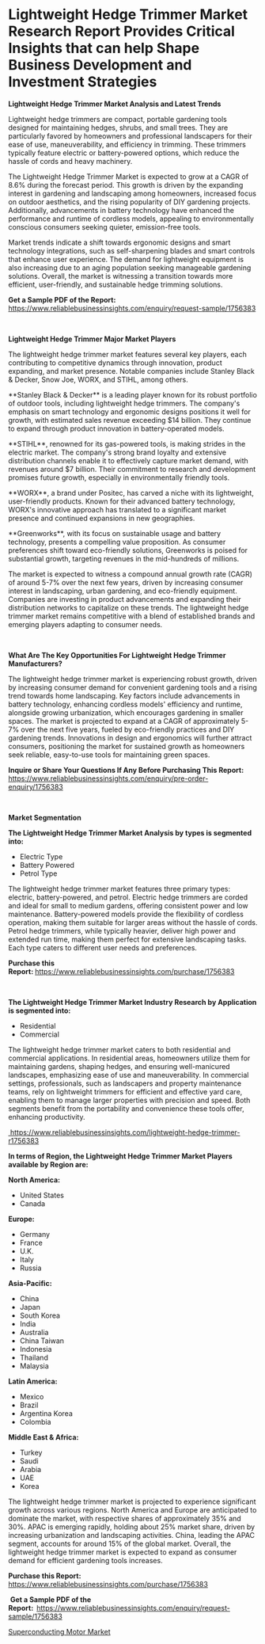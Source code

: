 <p><h1>Lightweight Hedge Trimmer Market Research Report Provides Critical Insights that can help Shape Business Development and Investment Strategies</h1></p><p><strong>Lightweight Hedge Trimmer Market Analysis and Latest Trends</strong></p>
<p><p>Lightweight hedge trimmers are compact, portable gardening tools designed for maintaining hedges, shrubs, and small trees. They are particularly favored by homeowners and professional landscapers for their ease of use, maneuverability, and efficiency in trimming. These trimmers typically feature electric or battery-powered options, which reduce the hassle of cords and heavy machinery.</p><p>The Lightweight Hedge Trimmer Market is expected to grow at a CAGR of 8.6% during the forecast period. This growth is driven by the expanding interest in gardening and landscaping among homeowners, increased focus on outdoor aesthetics, and the rising popularity of DIY gardening projects. Additionally, advancements in battery technology have enhanced the performance and runtime of cordless models, appealing to environmentally conscious consumers seeking quieter, emission-free tools.</p><p>Market trends indicate a shift towards ergonomic designs and smart technology integrations, such as self-sharpening blades and smart controls that enhance user experience. The demand for lightweight equipment is also increasing due to an aging population seeking manageable gardening solutions. Overall, the market is witnessing a transition towards more efficient, user-friendly, and sustainable hedge trimming solutions.</p></p>
<p><strong>Get a Sample PDF of the Report:&nbsp;</strong> <a href="https://www.reliablebusinessinsights.com/enquiry/request-sample/1756383?utm_campaign=2330&utm_medium=2&utm_source=Github&utm_content=ia&utm_term=18022025&utm_id=lightweight-hedge-trimmer">https://www.reliablebusinessinsights.com/enquiry/request-sample/1756383</a></p>
<p>&nbsp;</p>
<p><strong>Lightweight Hedge Trimmer Major Market Players</strong></p>
<p><p>The lightweight hedge trimmer market features several key players, each contributing to competitive dynamics through innovation, product expanding, and market presence. Notable companies include Stanley Black & Decker, Snow Joe, WORX, and STIHL, among others.</p><p>**Stanley Black & Decker** is a leading player known for its robust portfolio of outdoor tools, including lightweight hedge trimmers. The company's emphasis on smart technology and ergonomic designs positions it well for growth, with estimated sales revenue exceeding $14 billion. They continue to expand through product innovation in battery-operated models.</p><p>**STIHL**, renowned for its gas-powered tools, is making strides in the electric market. The company's strong brand loyalty and extensive distribution channels enable it to effectively capture market demand, with revenues around $7 billion. Their commitment to research and development promises future growth, especially in environmentally friendly tools.</p><p>**WORX**, a brand under Positec, has carved a niche with its lightweight, user-friendly products. Known for their advanced battery technology, WORX's innovative approach has translated to a significant market presence and continued expansions in new geographies.</p><p>**Greenworks**, with its focus on sustainable usage and battery technology, presents a compelling value proposition. As consumer preferences shift toward eco-friendly solutions, Greenworks is poised for substantial growth, targeting revenues in the mid-hundreds of millions.</p><p>The market is expected to witness a compound annual growth rate (CAGR) of around 5-7% over the next few years, driven by increasing consumer interest in landscaping, urban gardening, and eco-friendly equipment. Companies are investing in product advancements and expanding their distribution networks to capitalize on these trends. The lightweight hedge trimmer market remains competitive with a blend of established brands and emerging players adapting to consumer needs.</p></p>
<p>&nbsp;</p>
<p><strong>What Are The Key Opportunities For Lightweight Hedge Trimmer Manufacturers?</strong></p>
<p><p>The lightweight hedge trimmer market is experiencing robust growth, driven by increasing consumer demand for convenient gardening tools and a rising trend towards home landscaping. Key factors include advancements in battery technology, enhancing cordless models' efficiency and runtime, alongside growing urbanization, which encourages gardening in smaller spaces. The market is projected to expand at a CAGR of approximately 5-7% over the next five years, fueled by eco-friendly practices and DIY gardening trends. Innovations in design and ergonomics will further attract consumers, positioning the market for sustained growth as homeowners seek reliable, easy-to-use tools for maintaining green spaces.</p></p>
<p><strong>Inquire or Share Your Questions If Any Before Purchasing This Report:</strong> <a href="https://www.reliablebusinessinsights.com/enquiry/pre-order-enquiry/1756383?utm_campaign=2330&utm_medium=2&utm_source=Github&utm_content=ia&utm_term=18022025&utm_id=lightweight-hedge-trimmer">https://www.reliablebusinessinsights.com/enquiry/pre-order-enquiry/1756383</a></p>
<p>&nbsp;</p>
<p><strong>Market Segmentation</strong></p>
<p><strong>The Lightweight Hedge Trimmer Market Analysis by types is segmented into:</strong></p>
<p><ul><li>Electric Type</li><li>Battery Powered</li><li>Petrol Type</li></ul></p>
<p><p>The lightweight hedge trimmer market features three primary types: electric, battery-powered, and petrol. Electric hedge trimmers are corded and ideal for small to medium gardens, offering consistent power and low maintenance. Battery-powered models provide the flexibility of cordless operation, making them suitable for larger areas without the hassle of cords. Petrol hedge trimmers, while typically heavier, deliver high power and extended run time, making them perfect for extensive landscaping tasks. Each type caters to different user needs and preferences.</p></p>
<p><strong>Purchase this Report:&nbsp;</strong><a href="https://www.reliablebusinessinsights.com/purchase/1756383?utm_campaign=2330&utm_medium=2&utm_source=Github&utm_content=ia&utm_term=18022025&utm_id=lightweight-hedge-trimmer">https://www.reliablebusinessinsights.com/purchase/1756383</a></p>
<p>&nbsp;</p>
<p><strong>The Lightweight Hedge Trimmer Market Industry Research by Application is segmented into:</strong></p>
<p><ul><li>Residential</li><li>Commercial</li></ul></p>
<p><p>The lightweight hedge trimmer market caters to both residential and commercial applications. In residential areas, homeowners utilize them for maintaining gardens, shaping hedges, and ensuring well-manicured landscapes, emphasizing ease of use and maneuverability. In commercial settings, professionals, such as landscapers and property maintenance teams, rely on lightweight trimmers for efficient and effective yard care, enabling them to manage larger properties with precision and speed. Both segments benefit from the portability and convenience these tools offer, enhancing productivity.</p></p>
<p><a href="https://www.reliablebusinessinsights.com/lightweight-hedge-trimmer-r1756383?utm_campaign=2330&utm_medium=2&utm_source=Github&utm_content=ia&utm_term=18022025&utm_id=lightweight-hedge-trimmer">&nbsp;https://www.reliablebusinessinsights.com/lightweight-hedge-trimmer-r1756383</a></p>
<p><strong>In terms of Region, the Lightweight Hedge Trimmer Market Players available by Region are:</strong></p>
<p>
    <p> <strong> North America: </strong>
        <ul>
            <li>United States</li>
            <li>Canada</li>
        </ul>
        </p> 
    <p> <strong> Europe: </strong>
        <ul>
            <li>Germany</li>
            <li>France</li>
            <li>U.K.</li>
            <li>Italy</li>
            <li>Russia</li>
        </ul>
        </p> 
    <p> <strong> Asia-Pacific: </strong>
        <ul>
            <li>China</li>
            <li>Japan</li>
            <li>South Korea</li>
            <li>India</li>
            <li>Australia</li>
            <li>China Taiwan</li>
            <li>Indonesia</li>
            <li>Thailand</li>
            <li>Malaysia</li>
        </ul>
        </p> 
    <p> <strong> Latin America: </strong>
        <ul>
            <li>Mexico</li>
            <li>Brazil</li>
            <li>Argentina Korea</li>
            <li>Colombia</li>
        </ul>
        </p> 
    <p> <strong> Middle East & Africa: </strong>
        <ul>
            <li>Turkey</li>
            <li>Saudi</li>
            <li>Arabia</li>
            <li>UAE</li>
            <li>Korea</li>
        </ul>
    </p>
    </p>
<p><p>The lightweight hedge trimmer market is projected to experience significant growth across various regions. North America and Europe are anticipated to dominate the market, with respective shares of approximately 35% and 30%. APAC is emerging rapidly, holding about 25% market share, driven by increasing urbanization and landscaping activities. China, leading the APAC segment, accounts for around 15% of the global market. Overall, the lightweight hedge trimmer market is expected to expand as consumer demand for efficient gardening tools increases.</p></p>
<p><strong>Purchase this Report: </strong><a href="https://www.reliablebusinessinsights.com/purchase/1756383?utm_campaign=2330&utm_medium=2&utm_source=Github&utm_content=ia&utm_term=18022025&utm_id=lightweight-hedge-trimmer">https://www.reliablebusinessinsights.com/purchase/1756383</a></p>
<p>&nbsp;<strong>Get a Sample PDF of the Report:&nbsp;&nbsp;</strong><a href="https://www.reliablebusinessinsights.com/enquiry/request-sample/1756383?utm_campaign=2330&utm_medium=2&utm_source=Github&utm_content=ia&utm_term=18022025&utm_id=lightweight-hedge-trimmer">https://www.reliablebusinessinsights.com/enquiry/request-sample/1756383</a></p>
<p><strong></strong></p>
<p><p><a href="https://github.com/ulyssacrayne00231/Market-Research-Report-List-1/blob/main/superconducting-motor-market.md?utm_campaign=2330&utm_medium=2&utm_source=Github&utm_content=ia&utm_term=18022025&utm_id=lightweight-hedge-trimmer">Superconducting Motor Market</a></p></p>